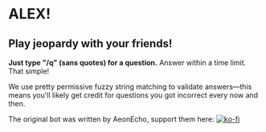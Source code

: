 # ALEX!
## Play jeopardy with your friends!

**Just type "/q" (sans quotes) for a question.** Answer within a time limit. That simple!

We use pretty permissive fuzzy string matching to validate answers—this means you'll likely get credit for questions you got incorrect every now and then.

The original bot was written by AeonEcho, support them here: [![ko-fi](https://ko-fi.com/img/githubbutton_sm.svg)](https://ko-fi.com/T6T6DW473)